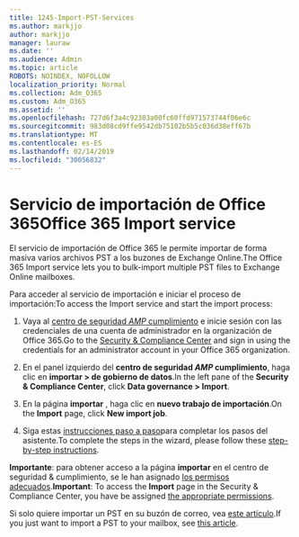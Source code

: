 ```yaml
---
title: 1245-Import-PST-Services
ms.author: markjjo
author: markjjo
manager: lauraw
ms.date: ''
ms.audience: Admin
ms.topic: article
ROBOTS: NOINDEX, NOFOLLOW
localization_priority: Normal
ms.collection: Adm_O365
ms.custom: Adm_O365
ms.assetid: ''
ms.openlocfilehash: 727d6f3a4c92303a00fc60ffd971573744f06e6c
ms.sourcegitcommit: 983d08cd9ffe9542db75102b5b5c036d38eff67b
ms.translationtype: MT
ms.contentlocale: es-ES
ms.lasthandoff: 02/14/2019
ms.locfileid: "30056832"
---
```

# <a name="office-365-import-service"></a><span data-ttu-id="dfa39-102">Servicio de importación de Office 365</span><span class="sxs-lookup"><span data-stu-id="dfa39-102">Office 365 Import service</span></span> 

<span data-ttu-id="dfa39-103">El servicio de importación de Office 365 le permite importar de forma masiva varios archivos PST a los buzones de Exchange Online.</span><span class="sxs-lookup"><span data-stu-id="dfa39-103">The Office 365 Import service lets you to bulk-import multiple PST files to Exchange Online mailboxes.</span></span> 

<span data-ttu-id="dfa39-104">Para acceder al servicio de importación e iniciar el proceso de importación:</span><span class="sxs-lookup"><span data-stu-id="dfa39-104">To access the Import service and start the import process:</span></span>

1. <span data-ttu-id="dfa39-105">Vaya al [centro de seguridad _AMP_ cumplimiento](https://protection.office.com) e inicie sesión con las credenciales de una cuenta de administrador en la organización de Office 365.</span><span class="sxs-lookup"><span data-stu-id="dfa39-105">Go to the [Security & Compliance Center](https://protection.office.com) and sign in using the credentials for an administrator account in your Office 365 organization.</span></span>

2. <span data-ttu-id="dfa39-106">En el panel izquierdo del **centro de seguridad _AMP_ cumplimiento**, haga clic en **importar > de gobierno de datos**.</span><span class="sxs-lookup"><span data-stu-id="dfa39-106">In the left pane of the **Security & Compliance Center**, click **Data governance > Import**.</span></span>

3. <span data-ttu-id="dfa39-107">En la página **importar** , haga clic en **nuevo trabajo de importación**.</span><span class="sxs-lookup"><span data-stu-id="dfa39-107">On the **Import** page, click **New import job**.</span></span> 

4. <span data-ttu-id="dfa39-108">Siga estas [instrucciones paso a paso](https://docs.microsoft.com/office365/securitycompliance/use-network-upload-to-import-pst-files)para completar los pasos del asistente.</span><span class="sxs-lookup"><span data-stu-id="dfa39-108">To complete the steps in the wizard, please follow these [step-by-step instructions](https://docs.microsoft.com/office365/securitycompliance/use-network-upload-to-import-pst-files).</span></span>

<span data-ttu-id="dfa39-109">**Importante**: para obtener acceso a la página **importar** en el centro de seguridad & cumplimiento, se le han asignado [los permisos adecuados](https://docs.microsoft.com/office365/securitycompliance/use-network-upload-to-import-pst-files#before-you-begin).</span><span class="sxs-lookup"><span data-stu-id="dfa39-109">**Important**: To access the **Import** page in the Security & Compliance Center, you have be assigned  [the appropriate permissions](https://docs.microsoft.com/office365/securitycompliance/use-network-upload-to-import-pst-files#before-you-begin).</span></span> 

<span data-ttu-id="dfa39-110">Si solo quiere importar un PST en su buzón de correo, vea [este artículo](https://support.office.com/article/import-email-contacts-and-calendar-from-an-outlook-pst-file-431a8e9a-f99f-4d5f-ae48-ded54b3440ac).</span><span class="sxs-lookup"><span data-stu-id="dfa39-110">If you just want to import a PST to your mailbox, see [this article](https://support.office.com/article/import-email-contacts-and-calendar-from-an-outlook-pst-file-431a8e9a-f99f-4d5f-ae48-ded54b3440ac).</span></span>
